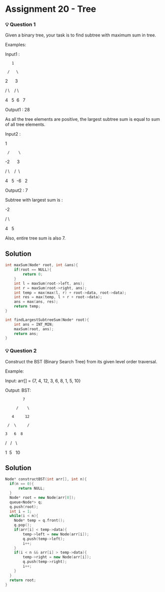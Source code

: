 # **Assignment 20 - Tree**

### 💡 **Question 1**

Given a binary tree, your task is to find subtree with maximum sum in tree.

Examples:

Input1 :

       1

     /   \

2      3

/ \    / \

4   5  6   7

Output1 : 28

As all the tree elements are positive, the largest subtree sum is equal to sum of all tree elements.

Input2 :

1

     /    \

-2      3

/ \    /  \

4   5  -6   2

Output2 : 7

Subtree with largest sum is :

-2

/ \

4   5

Also, entire tree sum is also 7.

## **Solution**

```cpp
int maxSum(Node* root, int &ans){
    if(root == NULL){
        return 0;
    }
    int l = maxSum(root->left, ans);
    int r = maxSum(root->right, ans);
    int temp = max(max(l, r) + root->data, root->data);
    int res = max(temp, l + r + root->data);
    ans = max(ans, res);
    return temp;
}

int findLargestSubtreeSum(Node* root){
    int ans = INT_MIN;
    maxSum(root, ans);
    return ans;
}
```

### 💡 **Question 2**

Construct the BST (Binary Search Tree) from its given level order traversal.

Example:

Input: arr[] = {7, 4, 12, 3, 6, 8, 1, 5, 10}

Output: BST:

            7

         /    \

       4     12

     /  \     /

    3   6  8

/   /   \

1  5   10

## **Solution**

```cpp
Node* constructBST(int arr[], int n){
  if(n == 0){
      return NULL;
  }
  Node* root = new Node(arr[0]);
  queue<Node*> q;
  q.push(root);
  int i = 1;
  while(i < n){
    Node* temp = q.front();
    q.pop();
    if(arr[i] < temp->data){
        temp->left = new Node(arr[i]);
        q.push(temp->left);
        i++;
    }
    if(i < n && arr[i] > temp->data){
        temp->right = new Node(arr[i]);
        q.push(temp->right);
        i++;
    }
  }
  return root;
}
```
